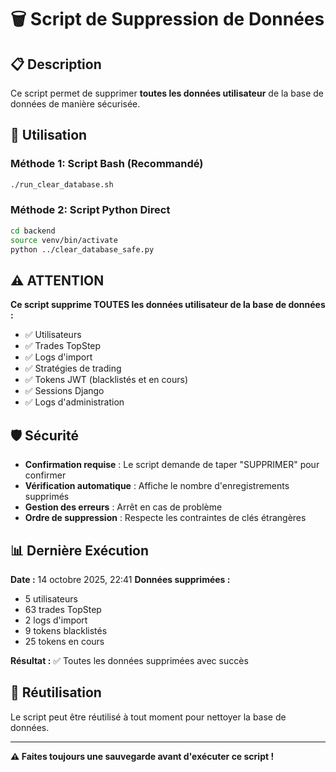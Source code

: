 # 🗑️ Script de Suppression de Données

## 📋 Description

Ce script permet de supprimer **toutes les données utilisateur** de la base de données de manière sécurisée.

## 🚀 Utilisation

### Méthode 1: Script Bash (Recommandé)
```bash
./run_clear_database.sh
```

### Méthode 2: Script Python Direct
```bash
cd backend
source venv/bin/activate
python ../clear_database_safe.py
```

## ⚠️ ATTENTION

**Ce script supprime TOUTES les données utilisateur de la base de données :**
- ✅ Utilisateurs
- ✅ Trades TopStep
- ✅ Logs d'import
- ✅ Stratégies de trading
- ✅ Tokens JWT (blacklistés et en cours)
- ✅ Sessions Django
- ✅ Logs d'administration

## 🛡️ Sécurité

- **Confirmation requise** : Le script demande de taper "SUPPRIMER" pour confirmer
- **Vérification automatique** : Affiche le nombre d'enregistrements supprimés
- **Gestion des erreurs** : Arrêt en cas de problème
- **Ordre de suppression** : Respecte les contraintes de clés étrangères

## 📊 Dernière Exécution

**Date :** 14 octobre 2025, 22:41
**Données supprimées :**
- 5 utilisateurs
- 63 trades TopStep
- 2 logs d'import
- 9 tokens blacklistés
- 25 tokens en cours

**Résultat :** ✅ Toutes les données supprimées avec succès

## 🔄 Réutilisation

Le script peut être réutilisé à tout moment pour nettoyer la base de données.

---

**⚠️ Faites toujours une sauvegarde avant d'exécuter ce script !**
